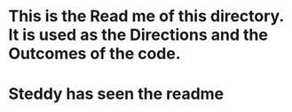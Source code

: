 
# This is the Read me of this directory. It is used as the Directions and the Outcomes of the code. 
# Steddy has seen the readme